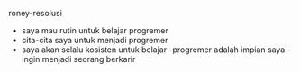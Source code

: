 roney-resolusi
- saya mau rutin untuk belajar progremer
- cita-cita saya untuk menjadi progremer
- saya akan selalu kosisten untuk belajar
-progremer adalah impian saya
-ingin menjadi seorang berkarir

